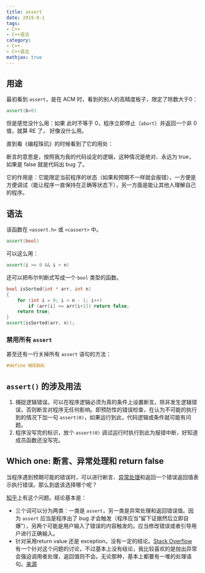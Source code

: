 ```yaml
---
title: assert
date: 2019-8-1
tags:
- C++
- C++语法
category:
- C++
- C++语法
mathjax: true
---
```


## 用途

最初看到 `assert`，是在 ACM 时，看到的别人的高精度板子，限定了除数大于0：

```c++
assert(b>0)
```

但是感觉没什么用：如果 此时不等于 0，程序立即停止（`abort`）并返回一个非 0 值，就算 RE 了， 好像没什么用。

直到看《编程珠玑》的时候看到了它的用处：

断言的意思是，按照我为我的代码设定的逻辑，这种情况是绝对、永远为 true，如果是 false 就是代码出 bug 了。

它的作用是：它能限定当前程序的状态（如果和预期不一样就会报错），一方便是方便调试（能让程序一直保持在正确等状态下），另一方面是能让其他人理解自己的程序。

## 语法

该函数在 `<assert.h>` 或 `<cassert>` 中。

```c++
assert(bool)
```

可以这么用：

```c++
assert(i >= 0 && i < n)
```

还可以把布尔判断式写成一个 `bool` 类型的函数。

```c++
bool isSorted(int * arr, int n)
{
    for (int i = 0; i < n - 1; i++)
        if (arr[i] >= arr[i+1]) return false;
    return true;
}
assert(isSorted(arr, n));
```

### 禁用所有 `assert`

甚至还有一行关掉所有 `assert` 语句的方法：

```c
#define NDEBUG
```

## `assert()` 的涉及用法

1. 捕捉逻辑错误。可以在程序逻辑必须为真的条件上设置断言。除非发生逻辑错误，否则断言对程序无任何影响。即预防性的错误检查，在认为不可能的执行到的情况下加一句 `assert(0)`，如果运行到此，代码逻辑或条件就可能有问题。
2. 程序没写完的标识，放个 `assert(0)` 调试运行时执行到此为报错中断，好知道成员函数还没写完。

## Which one: 断言、异常处理和 return false

当程序遇到预期可能的错误时，可以进行断言、[异常处理](../cpp-exception-handling.)和返回一个错误返回值表示执行错误。那么到底该选择哪个呢？

[知乎](https://www.zhihu.com/question/23669218)上有这个问题。结论基本是：

* 三个词可以分为两类：一类是 `assert`，另一类是异常处理和返回错误值。因为 `assert` 应当是程序出了 bug 才会触发（程序应当“留下证据然后立即自爆”），另两个可能是用户输入了错误的内容触发的。应当修改错误或者引导用户进行正确输入。
* 针对采用return value 还是 exception，没有一定的结论。[Stack Overflow](https://stackoverflow.com/questions/99683/which-and-why-do-you-prefer-exceptions-or-return-codes) 有一个针对这个问题的讨论，不过基本上没有结论，我比较喜欢的是抛出异常会强迫调用者处理，返回值则不会。无论那种，基本上都要有一堆的处理语句。[来源](https://www.zhihu.com/question/23669218/answer/28175134)